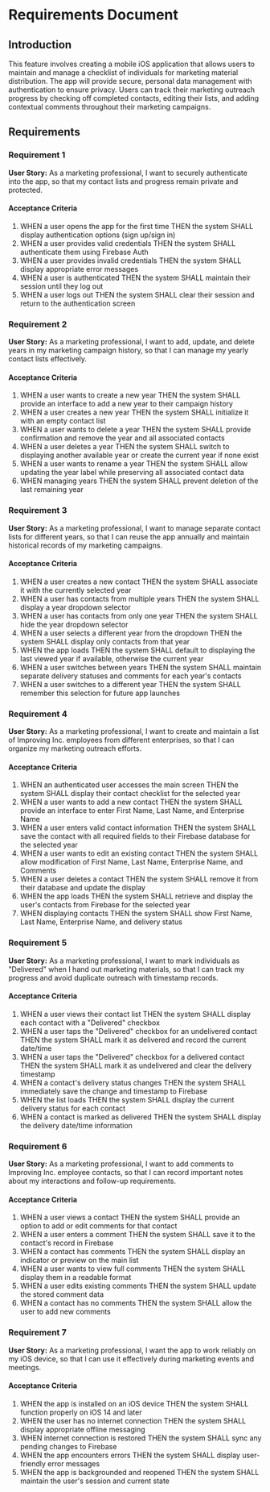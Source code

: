 # Requirements Document

## Introduction

This feature involves creating a mobile iOS application that allows users to maintain and manage a checklist of individuals for marketing material distribution. The app will provide secure, personal data management with authentication to ensure privacy. Users can track their marketing outreach progress by checking off completed contacts, editing their lists, and adding contextual comments throughout their marketing campaigns.

## Requirements

### Requirement 1

**User Story:** As a marketing professional, I want to securely authenticate into the app, so that my contact lists and progress remain private and protected.

#### Acceptance Criteria

1. WHEN a user opens the app for the first time THEN the system SHALL display authentication options (sign up/sign in)
2. WHEN a user provides valid credentials THEN the system SHALL authenticate them using Firebase Auth
3. WHEN a user provides invalid credentials THEN the system SHALL display appropriate error messages
4. WHEN a user is authenticated THEN the system SHALL maintain their session until they log out
5. WHEN a user logs out THEN the system SHALL clear their session and return to the authentication screen

### Requirement 2

**User Story:** As a marketing professional, I want to add, update, and delete years in my marketing campaign history, so that I can manage my yearly contact lists effectively.

#### Acceptance Criteria

1. WHEN a user wants to create a new year THEN the system SHALL provide an interface to add a new year to their campaign history
2. WHEN a user creates a new year THEN the system SHALL initialize it with an empty contact list
3. WHEN a user wants to delete a year THEN the system SHALL provide confirmation and remove the year and all associated contacts
4. WHEN a user deletes a year THEN the system SHALL switch to displaying another available year or create the current year if none exist
5. WHEN a user wants to rename a year THEN the system SHALL allow updating the year label while preserving all associated contact data
6. WHEN managing years THEN the system SHALL prevent deletion of the last remaining year

### Requirement 3

**User Story:** As a marketing professional, I want to manage separate contact lists for different years, so that I can reuse the app annually and maintain historical records of my marketing campaigns.

#### Acceptance Criteria

1. WHEN a user creates a new contact THEN the system SHALL associate it with the currently selected year
2. WHEN a user has contacts from multiple years THEN the system SHALL display a year dropdown selector
3. WHEN a user has contacts from only one year THEN the system SHALL hide the year dropdown selector
4. WHEN a user selects a different year from the dropdown THEN the system SHALL display only contacts from that year
5. WHEN the app loads THEN the system SHALL default to displaying the last viewed year if available, otherwise the current year
6. WHEN a user switches between years THEN the system SHALL maintain separate delivery statuses and comments for each year's contacts
7. WHEN a user switches to a different year THEN the system SHALL remember this selection for future app launches

### Requirement 4

**User Story:** As a marketing professional, I want to create and maintain a list of Improving Inc. employees from different enterprises, so that I can organize my marketing outreach efforts.

#### Acceptance Criteria

1. WHEN an authenticated user accesses the main screen THEN the system SHALL display their contact checklist for the selected year
2. WHEN a user wants to add a new contact THEN the system SHALL provide an interface to enter First Name, Last Name, and Enterprise Name
3. WHEN a user enters valid contact information THEN the system SHALL save the contact with all required fields to their Firebase database for the selected year
4. WHEN a user wants to edit an existing contact THEN the system SHALL allow modification of First Name, Last Name, Enterprise Name, and Comments
5. WHEN a user deletes a contact THEN the system SHALL remove it from their database and update the display
6. WHEN the app loads THEN the system SHALL retrieve and display the user's contacts from Firebase for the selected year
7. WHEN displaying contacts THEN the system SHALL show First Name, Last Name, Enterprise Name, and delivery status

### Requirement 5

**User Story:** As a marketing professional, I want to mark individuals as "Delivered" when I hand out marketing materials, so that I can track my progress and avoid duplicate outreach with timestamp records.

#### Acceptance Criteria

1. WHEN a user views their contact list THEN the system SHALL display each contact with a "Delivered" checkbox
2. WHEN a user taps the "Delivered" checkbox for an undelivered contact THEN the system SHALL mark it as delivered and record the current date/time
3. WHEN a user taps the "Delivered" checkbox for a delivered contact THEN the system SHALL mark it as undelivered and clear the delivery timestamp
4. WHEN a contact's delivery status changes THEN the system SHALL immediately save the change and timestamp to Firebase
5. WHEN the list loads THEN the system SHALL display the current delivery status for each contact
6. WHEN a contact is marked as delivered THEN the system SHALL display the delivery date/time information

### Requirement 6

**User Story:** As a marketing professional, I want to add comments to Improving Inc. employee contacts, so that I can record important notes about my interactions and follow-up requirements.

#### Acceptance Criteria

1. WHEN a user views a contact THEN the system SHALL provide an option to add or edit comments for that contact
2. WHEN a user enters a comment THEN the system SHALL save it to the contact's record in Firebase
3. WHEN a contact has comments THEN the system SHALL display an indicator or preview on the main list
4. WHEN a user wants to view full comments THEN the system SHALL display them in a readable format
5. WHEN a user edits existing comments THEN the system SHALL update the stored comment data
6. WHEN a contact has no comments THEN the system SHALL allow the user to add new comments

### Requirement 7

**User Story:** As a marketing professional, I want the app to work reliably on my iOS device, so that I can use it effectively during marketing events and meetings.

#### Acceptance Criteria

1. WHEN the app is installed on an iOS device THEN the system SHALL function properly on iOS 14 and later
2. WHEN the user has no internet connection THEN the system SHALL display appropriate offline messaging
3. WHEN internet connection is restored THEN the system SHALL sync any pending changes to Firebase
4. WHEN the app encounters errors THEN the system SHALL display user-friendly error messages
5. WHEN the app is backgrounded and reopened THEN the system SHALL maintain the user's session and current state
